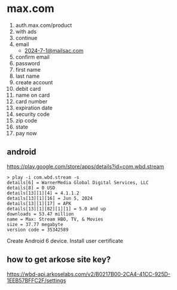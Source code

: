 # max.com

1. auth.max.com/product
2. with ads
3. continue
4. email
   - 2024-7-1@mailsac.com
5. confirm email
6. password
7. first name
8. last name
9. create account
10. debit card
11. name on card
12. card number
13. expiration date
14. security code
15. zip code
16. state
17. pay now

## android

https://play.google.com/store/apps/details?id=com.wbd.stream

~~~
> play -i com.wbd.stream -s
details[6] = WarnerMedia Global Digital Services, LLC
details[8] = 0 USD
details[13][1][4] = 4.1.1.2
details[13][1][16] = Jun 5, 2024
details[13][1][17] = APK
details[13][1][82][1][1] = 5.0 and up
downloads = 53.47 million
name = Max: Stream HBO, TV, & Movies
size = 37.77 megabyte
version code = 35342589
~~~

Create Android 6 device. Install user certificate

## how to get arkose site key?

https://wbd-api.arkoselabs.com/v2/B0217B00-2CA4-41CC-925D-1EEB57BFFC2F/settings
